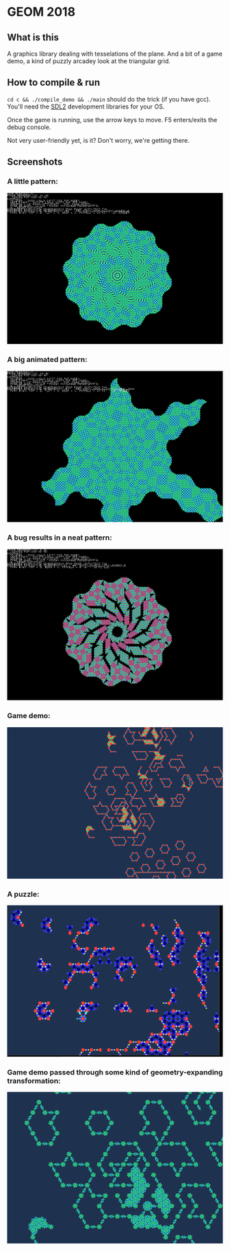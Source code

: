 # GEOM 2018

## What is this

A graphics library dealing with tesselations of the plane.
And a bit of a game demo, a kind of puzzly arcadey look at the triangular grid.

## How to compile & run

``cd c && ./compile_demo && ./main`` should do the trick (if you have gcc).
You'll need the [SDL2](https://www.libsdl.org/) development libraries for your OS.

Once the game is running, use the arrow keys to move.
F5 enters/exits the debug console.

Not very user-friendly yet, is it? Don't worry, we're getting there.

## Screenshots

### A little pattern:
![](/img/screen4.png)

### A big animated pattern:
![](/img/screen3.png)

### A bug results in a neat pattern:
![](/img/screen1.png)

### Game demo:
![](/img/screen2.png)

### A puzzle:
![](/img/demo1.png)

### Game demo passed through some kind of geometry-expanding transformation:
![](/img/screen5.png)


